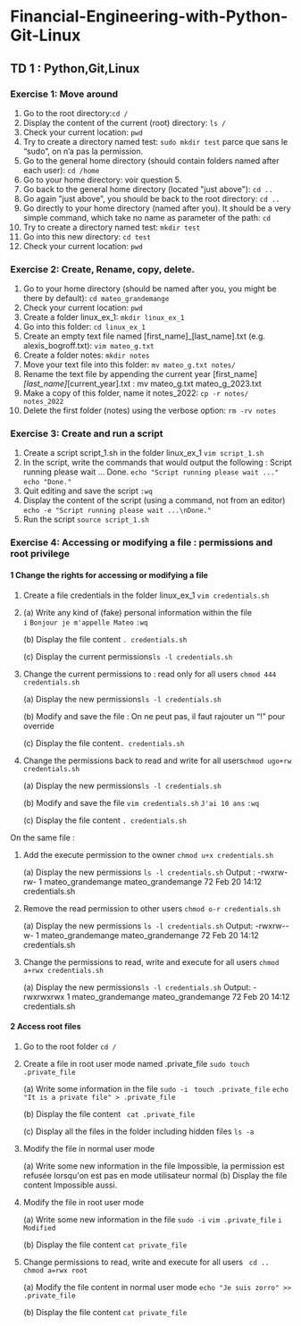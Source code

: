 # Financial-Engineering-with-Python-Git-Linux

## TD 1 : Python,Git,Linux

### Exercise 1: Move around
1. Go to the root directory:```cd /```
2. Display the content of the current (root) directory: ```ls /```
3. Check your current location: ```pwd```
4. Try to create a directory named test: ```sudo mkdir test``` parce que sans le “sudo”, on n’a pas la permission.
5. Go to the general home directory (should contain folders named after each user): ```cd /home```
6. Go to your home directory: voir question 5.
7. Go back to the general home directory (located "just above"): ```cd ..```
8. Go again "just above", you should be back to the root directory: ```cd ..```
9. Go directly to your home directory (named after you). It should be a very simple command, which take no name as parameter of the path: ```cd```
10. Try to create a directory named test: ```mkdir test```
11. Go into this new directory: ```cd test```
12. Check your current location: ```pwd```

### Exercise 2: Create, Rename, copy, delete.
1. Go to your home directory (should be named after you, you might be there by default): ```cd mateo_grandemange```
2. Check your current location: ```pwd```
3. Create a folder linux_ex_1: ```mkdir linux_ex_1```
4. Go into this folder: ```cd linux_ex_1```
5. Create an empty text file named [first_name]_[last_name].txt (e.g. alexis_bogroff.txt): ```vim mateo_g.txt```
6. Create a folder notes: ```mkdir notes```
7. Move your text file into this folder: ```mv mateo_g.txt notes/```
8. Rename the text file by appending the current year [first_name]_[last_name]_[current_year].txt : mv mateo_g.txt mateo_g_2023.txt
9. Make a copy of this folder, name it notes_2022: ```cp -r notes/ notes_2022```
10. Delete the first folder (notes) using the verbose option: ```rm -rv notes```

### Exercise 3: Create and run a script
1. Create a script script_1.sh in the folder linux_ex_1 ```vim script_1.sh```
2. In the script, write the commands that would output the following :
Script running please wait ...
Done.
```echo "Script running please wait ..."```
```echo "Done."```
3. Quit editing and save the script ```:wq```
4. Display the content of the script (using a command, not from an editor) ```echo -e "Script running please wait ...\nDone."```
5. Run the script ```source script_1.sh```

### Exercise 4: Accessing or modifying a file : permissions and root privilege

#### 1 Change the rights for accessing or modifying a file
1. Create a file credentials in the folder linux_ex_1 ```vim credentials.sh```
2. 
    (a) Write any kind of (fake) personal information within the file       
    ```i```
    ```Bonjour je m'appelle Mateo```
    ```:wq```
    
    (b) Display the file content ```. credentials.sh```
    
    (c) Display the current permissions```ls -l credentials.sh ```
    
2. Change the current permissions to : read only for all users ```chmod 444 credentials.sh```

    (a) Display the new permissions```ls -l credentials.sh```
    
    (b) Modify and save the file : On ne peut pas, il faut rajouter un “!” pour override
    
    (c) Display the file content```. credentials.sh```
    
3. Change the permissions back to read and write for all users```chmod ugo+rw credentials.sh```

    (a) Display the new permissions```ls -l credentials.sh```
    
    (b) Modify and save the file
    ```vim credentials.sh```
    ```J'ai 10 ans```
    ```:wq```
    
    (c) Display the file content ```. credentials.sh```

On the same file :
1. Add the execute permission to the owner ```chmod u+x credentials.sh```

    (a) Display the new permissions ```ls -l credentials.sh```
    Output :
    -rwxrw-rw- 1 mateo_grandemange mateo_grandemange 72 Feb 20 14:12 credentials.sh
    
2. Remove the read permission to other users 
    ```chmod o-r credentials.sh```
    
    (a) Display the new permissions ```ls -l credentials.sh```
    Output:
    -rwxrw--w- 1 mateo_grandemange mateo_grandemange 72 Feb 20 14:12 credentials.sh

3. Change the permissions to read, write and execute for all users 
    ```chmod a+rwx credentials.sh```
    
    (a) Display the new permissions```ls -l credentials.sh```
    Output:
    -rwxrwxrwx 1 mateo_grandemange mateo_grandemange 72 Feb 20 14:12 credentials.sh
    
#### 2 Access root files
1. Go to the root folder ```cd /```

2. Create a file in root user mode named .private_file  ```sudo touch .private_file```

    (a) Write some information in the file 
    ```sudo -i```
    ``` touch .private_file```
    ``` echo "It is a private file" > .private_file ```

    (b) Display the file content
    ``` cat .private_file```

    (c) Display all the files in the folder including hidden files
    ```ls -a```

3. Modify the file in normal user mode

    (a) Write some new information in the file
    Impossible, la permission est refusée lorsqu'on est pas en mode             utilisateur normal
    (b) Display the file content
    Impossible aussi.

4. Modify the file in root user mode

    (a) Write some new information in the file
    ```sudo -i```
    ```vim .private_file```
    ```i```
    ```Modified```
    
    (b) Display the file content
    ```cat private_file```
    
5. Change permissions to read, write and execute for all users
    ``` cd ..```
    ``` chmod a=rwx root```
    
    (a) Modify the file content in normal user mode
    ```echo "Je suis zorro" >> .private_file```

    (b) Display the file content
    ``` cat private_file ```
